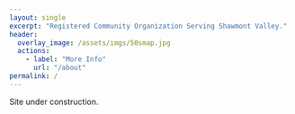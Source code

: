 ```yaml
---
layout: single
excerpt: "Registered Community Organization Serving Shawmont Valley."
header:
  overlay_image: /assets/imgs/50smap.jpg
  actions:
    - label: "More Info"
      url: "/about"
permalink: /
---
```


Site under construction.